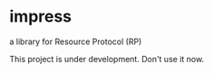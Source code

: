 # impress

a library for Resource Protocol (RP)

This project is under development. Don't use it now.


